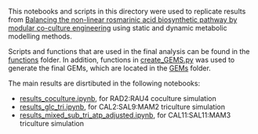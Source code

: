 This notebooks and scripts in this directory were used to replicate results from [Balancing the non-linear rosmarinic acid biosynthetic pathway by modular co-culture engineering](https://doi.org/10.1016/j.ymben.2019.03.002) using static and dynamic metabolic modelling methods.

Scripts and functions that are used in the final analysis can be found in the [functions](../RAsynthesis/functions/) folder.
In addition, functions in [create_GEMS.py](create_GEMS.py) was used to generate the final GEMs, which are located in the [GEMs](../RAsynthesis/GEMs/) folder.

The main results are disrtibuted in the following notebooks:

- [results_coculture.ipynb](../RAsynthesis/results_coculture.ipynb), for RAD2:RAU4 coculture simulation
- [results_glc_tri.ipynb](../RAsynthesis/results_glc_tri.ipynb), for CAL2:SAL9:MAM2 triculture simulation
- [results_mixed_sub_tri_atp_adjusted.ipynb](../RAsynthesis/results_mixed_sub_tri_atp_adjusted.ipynb), for CAL11:SAL11:MAM3 triculture simulation